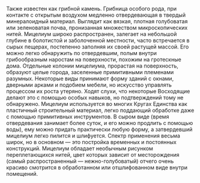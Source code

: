 Также известен как грибной камень. Грибница особого рода, при контакте с открытым воздухом медленно отвердевающая в твердый минералоидный материал. Выглядит как вязкая, плотная голубоватая или зеленоватая почва, пронизанная множеством микроскопических нитей. Мицелиум широко распространен, залегает на небольшой глубине в болотистой и заболоченной местности, часто встречается в сырых пещерах, постепенно заполняя их своей растущей массой. Его можно легко обнаружить по отвердевшим, полым внутри грибообразным наростам на поверхности, похожим на гротескные дома. Отдельные колонии мицелиума, прорастая на поверхность, образуют целые города, заселенные примитивными племенами разумных. Некоторые виды принимают форму зданий с окнами, дверными арками и подобием мебели, но искусство управлять процессом их роста утеряно. Ходят слухи, что некоторые Восходящие делают это с помощью особых навыков, но подтверждений тому не обнаружено. Мицелиум используется во многих Кругах Единства как пластичный строительный материал, легко поддающий обработке даже с помощью примитивных инструментов. В сыром виде (время отвердевания занимает более суток, и его можно продлить с помощью воды), ему можно придать практически любую форму, а затвердевший мицелиум легко пилится и шлифуется. Спектр применения весьма широк, но в основном — это постройка временных и постоянных конструкций. Мицелиум обладает необычным рисунком переплетающихся нитей, цвет которых зависит от месторождения (самый распространенный — нежно-голубоватый) отчего очень красиво смотрится в обработанном или отшлифованном виде внутри помещений.